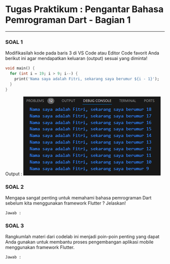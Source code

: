 # Tugas Praktikum : Pengantar Bahasa Pemrograman Dart - Bagian 1
---

### SOAL 1
Modifikasilah kode pada baris 3 di VS Code atau Editor Code favorit Anda berikut ini agar mendapatkan keluaran (output) sesuai yang diminta!

``` Dart
void main() {
  for (int i = 19; i > 9; i--) {
    print('Nama saya adalah Fitri, sekarang saya berumur ${i - 1}');
  }
} 
```

Output :
![Code](./doc/output.png)

### SOAL 2
Mengapa sangat penting untuk memahami bahasa pemrograman Dart sebelum kita menggunakan framework Flutter ? Jelaskan!

```
Jawab : 

```
### SOAL 3
Rangkumlah materi dari codelab ini menjadi poin-poin penting yang dapat Anda gunakan untuk membantu proses pengembangan aplikasi mobile menggunakan framework Flutter.

```
Jawab : 

```